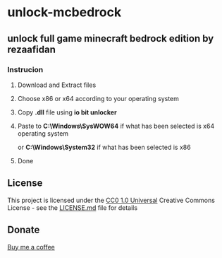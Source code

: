 # unlock-mcbedrock
unlock full game minecraft bedrock edition by rezaafidan
---

### Instrucion

1. Download and Extract files
2. Choose x86 or x64 according to your operating system
3. Copy **.dll** file using **io bit unlocker**
4. Paste to **C:\Windows\SysWOW64** if what has been selected is x64 operating system

   or **C:\Windows\System32** if what has been selected is x86
6. Done

## License

This project is licensed under the [CC0 1.0 Universal](LICENSE.md)
Creative Commons License - see the [LICENSE.md](LICENSE.md) file for
details

## Donate

[Buy me a coffee](linki.ee/rezaafidan)
